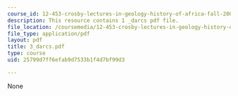 ```yaml
---
course_id: 12-453-crosby-lectures-in-geology-history-of-africa-fall-2005
description: This resource contains 1 _darcs pdf file.
file_location: /coursemedia/12-453-crosby-lectures-in-geology-history-of-africa-fall-2005/25799d7ff6efab9d7533b1f4d7bf99d3_3_darcs.pdf
file_type: application/pdf
layout: pdf
title: 3_darcs.pdf
type: course
uid: 25799d7ff6efab9d7533b1f4d7bf99d3

---
```

None